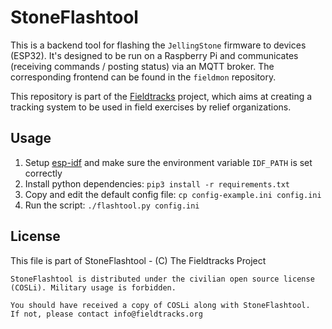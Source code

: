 # StoneFlashtool
This is a backend tool for flashing the `JellingStone` firmware to devices (ESP32). It's designed to be run on a Raspberry Pi and communicates (receiving commands / posting status) via an MQTT broker. The corresponding frontend can be found in the `fieldmon` repository.

This repository is part of the [Fieldtracks](https://fieldtracks.org/) project, which aims at creating a tracking system to be used in field exercises by relief organizations.

## Usage
1) Setup [esp-idf](https://docs.espressif.com/projects/esp-idf/en/latest/get-started/#get-started-get-esp-idf) and make sure the environment variable `IDF_PATH` is set correctly
2) Install python dependencies: `pip3 install -r requirements.txt`
3) Copy and edit the default config file: `cp config-example.ini config.ini`
4) Run the script: `./flashtool.py config.ini`

## License
This file is part of StoneFlashtool - (C) The Fieldtracks Project

    StoneFlashtool is distributed under the civilian open source license (COSLi). Military usage is forbidden.

    You should have received a copy of COSLi along with StoneFlashtool.
    If not, please contact info@fieldtracks.org
